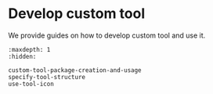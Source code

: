 # Develop custom tool
We provide guides on how to develop custom tool and use it.

```{toctree}
:maxdepth: 1
:hidden:

custom-tool-package-creation-and-usage
specify-tool-structure
use-tool-icon
```